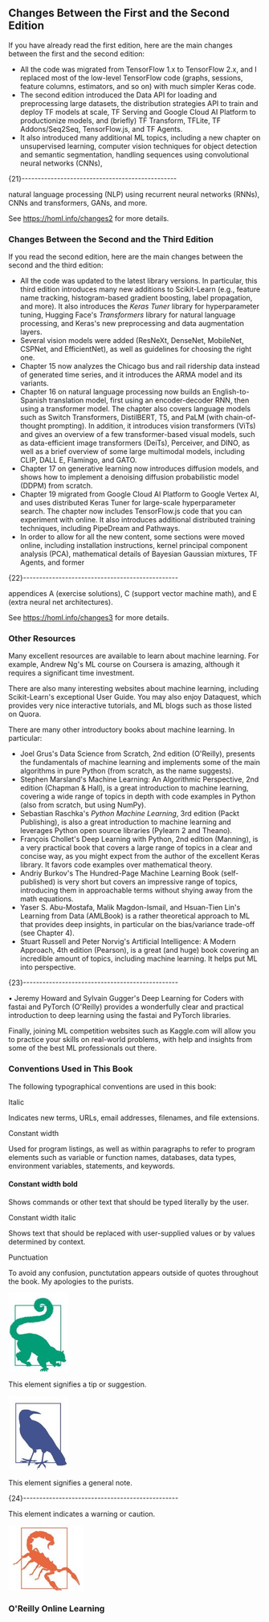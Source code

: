 ## **Changes Between the First and the Second Edition**

If you have already read the first edition, here are the main changes between the first and the second edition:

- All the code was migrated from TensorFlow 1.x to TensorFlow 2.x, and I replaced most of the low-level TensorFlow code (graphs, sessions, feature columns, estimators, and so on) with much simpler Keras code.
- The second edition introduced the Data API for loading and preprocessing large datasets, the distribution strategies API to train and deploy TF models at scale, TF Serving and Google Cloud AI Platform to productionize models, and (briefly) TF Transform, TFLite, TF Addons/Seq2Seq, TensorFlow.js, and TF Agents.
- It also introduced many additional ML topics, including a new chapter on unsupervised learning, computer vision techniques for object detection and semantic segmentation, handling sequences using convolutional neural networks (CNNs),

{21}------------------------------------------------

natural language processing (NLP) using recurrent neural networks (RNNs), CNNs and transformers, GANs, and more.

See https://homl.info/changes2 for more details.

### **Changes Between the Second and the Third Edition**

If you read the second edition, here are the main changes between the second and the third edition:

- All the code was updated to the latest library versions. In particular, this third edition introduces many new additions to Scikit-Learn (e.g., feature name tracking, histogram-based gradient boosting, label propagation, and more). It also introduces the *Keras Tuner* library for hyperparameter tuning, Hugging Face's *Transformers* library for natural language processing, and Keras's new preprocessing and data augmentation layers.
- Several vision models were added (ResNeXt, DenseNet, MobileNet, CSPNet, and EfficientNet), as well as guidelines for choosing the right one.
- Chapter 15 now analyzes the Chicago bus and rail ridership data instead of generated time series, and it introduces the ARMA model and its variants.
- Chapter 16 on natural language processing now builds an English-to-Spanish translation model, first using an encoder-decoder RNN, then using a transformer model. The chapter also covers language models such as Switch Transformers, DistilBERT, T5, and PaLM (with chain-of-thought prompting). In addition, it introduces vision transformers (ViTs) and gives an overview of a few transformer-based visual models, such as data-efficient image transformers (DeiTs), Perceiver, and DINO, as well as a brief overview of some large multimodal models, including CLIP, DALL E, Flamingo, and GATO.
- Chapter 17 on generative learning now introduces diffusion models, and shows how to implement a denoising diffusion probabilistic model (DDPM) from scratch.
- Chapter 19 migrated from Google Cloud AI Platform to Google Vertex AI, and uses distributed Keras Tuner for large-scale hyperparameter search. The chapter now includes TensorFlow.js code that you can experiment with online. It also introduces additional distributed training techniques, including PipeDream and Pathways.
- In order to allow for all the new content, some sections were moved online, including installation instructions, kernel principal component analysis (PCA), mathematical details of Bayesian Gaussian mixtures, TF Agents, and former

{22}------------------------------------------------

appendices A (exercise solutions), C (support vector machine math), and E (extra neural net architectures).

See https://homl.info/changes3 for more details.

### **Other Resources**

Many excellent resources are available to learn about machine learning. For example, Andrew Ng's ML course on Coursera is amazing, although it requires a significant time investment.

There are also many interesting websites about machine learning, including Scikit-Learn's exceptional User Guide. You may also enjoy Dataquest, which provides very nice interactive tutorials, and ML blogs such as those listed on Quora.

There are many other introductory books about machine learning. In particular:

- Joel Grus's Data Science from Scratch, 2nd edition (O'Reilly), presents the fundamentals of machine learning and implements some of the main algorithms in pure Python (from scratch, as the name suggests).
- Stephen Marsland's Machine Learning: An Algorithmic Perspective, 2nd edition (Chapman & Hall), is a great introduction to machine learning, covering a wide range of topics in depth with code examples in Python (also from scratch, but using NumPy).
- Sebastian Raschka's *Python Machine Learning*, 3rd edition (Packt Publishing), is also a great introduction to machine learning and leverages Python open source libraries (Pylearn 2 and Theano).
- François Chollet's Deep Learning with Python, 2nd edition (Manning), is a very practical book that covers a large range of topics in a clear and concise way, as you might expect from the author of the excellent Keras library. It favors code examples over mathematical theory.
- Andriy Burkov's The Hundred-Page Machine Learning Book (self-published) is very short but covers an impressive range of topics, introducing them in approachable terms without shying away from the math equations.
- Yaser S. Abu-Mostafa, Malik Magdon-Ismail, and Hsuan-Tien Lin's Learning from Data (AMLBook) is a rather theoretical approach to ML that provides deep insights, in particular on the bias/variance trade-off (see Chapter 4).
- Stuart Russell and Peter Norvig's Artificial Intelligence: A Modern Approach, 4th edition (Pearson), is a great (and huge) book covering an incredible amount of topics, including machine learning. It helps put ML into perspective.

{23}------------------------------------------------

• Jeremy Howard and Sylvain Gugger's Deep Learning for Coders with fastai and PyTorch (O'Reilly) provides a wonderfully clear and practical introduction to deep learning using the fastai and PyTorch libraries.

Finally, joining ML competition websites such as Kaggle.com will allow you to practice your skills on real-world problems, with help and insights from some of the best ML professionals out there.

### **Conventions Used in This Book**

The following typographical conventions are used in this book:

Italic

Indicates new terms, URLs, email addresses, filenames, and file extensions.

Constant width

Used for program listings, as well as within paragraphs to refer to program elements such as variable or function names, databases, data types, environment variables, statements, and keywords.

#### Constant width bold

Shows commands or other text that should be typed literally by the user.

Constant width italic

Shows text that should be replaced with user-supplied values or by values determined by context.

Punctuation

To avoid any confusion, punctutation appears outside of quotes throughout the book. My apologies to the purists.

![](img/_page_23_Picture_14.jpeg)

This element signifies a tip or suggestion.

![](img/_page_23_Picture_16.jpeg)

This element signifies a general note.

{24}------------------------------------------------

This element indicates a warning or caution.

![](img/_page_24_Picture_1.jpeg)

### **O'Reilly Online Learning**
